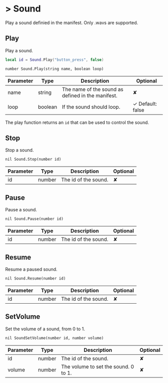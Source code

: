 # > Sound

Play a sound definied in the manifest. Only .wavs are supported.

## Play

Play a sound.

```lua
local id = Sound.Play("button_press", false)
```

`number Sound.Play(string name, boolean loop)`

Parameter |  Type | Description | Optional
--------- | ------- | ---- | ----
name | string | The name of the sound as defined in the manifest. | ✘
loop | boolean | If the sound should loop. | ✓ Default: false

The play function returns an `id` that can be used to control the sound.

## Stop

Stop a sound.

`nil Sound.Stop(number id)`

Parameter |  Type | Description | Optional
--------- | ------- | ---- | ----
id | number | The id of the sound. | ✘

## Pause

Pause a sound.

`nil Sound.Pause(number id)`

Parameter |  Type | Description | Optional
--------- | ------- | ---- | ----
id | number | The id of the sound. | ✘

## Resume

Resume a paused sound.

`nil Sound.Resume(number id)`

Parameter |  Type | Description | Optional
--------- | ------- | ---- | ----
id | number | The id of the sound. | ✘

## SetVolume

Set the volume of a sound, from 0 to 1.

`nil SoundSetVolume(number id, number volume)`

Parameter |  Type | Description | Optional
--------- | ------- | ---- | ----
id | number | The id of the sound. | ✘
volume | number | The volume to set the sound. 0 to 1. | ✘
